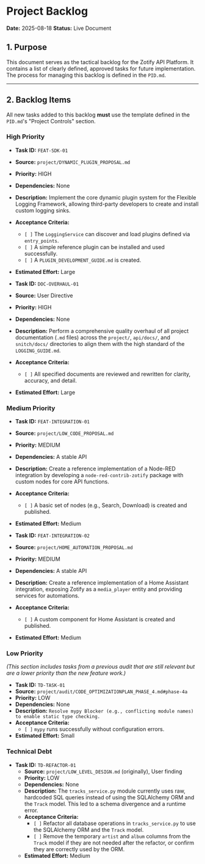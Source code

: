 # Project Backlog

**Date:** 2025-08-18
**Status:** Live Document

## 1. Purpose

This document serves as the tactical backlog for the Zotify API Platform. It contains a list of clearly defined, approved tasks for future implementation. The process for managing this backlog is defined in the `PID.md`.

---

## 2. Backlog Items

All new tasks added to this backlog **must** use the template defined in the `PID.md`'s "Project Controls" section.

### High Priority

-   **Task ID:** `FEAT-SDK-01`
-   **Source:** `project/DYNAMIC_PLUGIN_PROPOSAL.md`
-   **Priority:** HIGH
-   **Dependencies:** None
-   **Description:** Implement the core dynamic plugin system for the Flexible Logging Framework, allowing third-party developers to create and install custom logging sinks.
-   **Acceptance Criteria:**
    -   `[ ]` The `LoggingService` can discover and load plugins defined via `entry_points`.
    -   `[ ]` A simple reference plugin can be installed and used successfully.
    -   `[ ]` A `PLUGIN_DEVELOPMENT_GUIDE.md` is created.
-   **Estimated Effort:** Large

-   **Task ID:** `DOC-OVERHAUL-01`
-   **Source:** User Directive
-   **Priority:** HIGH
-   **Dependencies:** None
-   **Description:** Perform a comprehensive quality overhaul of all project documentation (`.md` files) across the `project/`, `api/docs/`, and `snitch/docs/` directories to align them with the high standard of the `LOGGING_GUIDE.md`.
-   **Acceptance Criteria:**
    -   `[ ]` All specified documents are reviewed and rewritten for clarity, accuracy, and detail.
-   **Estimated Effort:** Large

### Medium Priority

-   **Task ID:** `FEAT-INTEGRATION-01`
-   **Source:** `project/LOW_CODE_PROPOSAL.md`
-   **Priority:** MEDIUM
-   **Dependencies:** A stable API
-   **Description:** Create a reference implementation of a Node-RED integration by developing a `node-red-contrib-zotify` package with custom nodes for core API functions.
-   **Acceptance Criteria:**
    -   `[ ]` A basic set of nodes (e.g., Search, Download) is created and published.
-   **Estimated Effort:** Medium

-   **Task ID:** `FEAT-INTEGRATION-02`
-   **Source:** `project/HOME_AUTOMATION_PROPOSAL.md`
-   **Priority:** MEDIUM
-   **Dependencies:** A stable API
-   **Description:** Create a reference implementation of a Home Assistant integration, exposing Zotify as a `media_player` entity and providing services for automations.
-   **Acceptance Criteria:**
    -   `[ ]` A custom component for Home Assistant is created and published.
-   **Estimated Effort:** Medium

### Low Priority

*(This section includes tasks from a previous audit that are still relevant but are a lower priority than the new feature work.)*

-   **Task ID:** `TD-TASK-01`
-   **Source:** `project/audit/CODE_OPTIMIZATIONPLAN_PHASE_4.md#phase-4a`
-   **Priority:** LOW
-   **Dependencies:** None
-   **Description:** `Resolve mypy Blocker (e.g., conflicting module names) to enable static type checking.`
-   **Acceptance Criteria:**
    -   `[ ]` `mypy` runs successfully without configuration errors.
-   **Estimated Effort:** Small

### Technical Debt

-   **Task ID:** `TD-REFACTOR-01`
    -   **Source:** `project/LOW_LEVEL_DESIGN.md` (originally), User finding
    -   **Priority:** LOW
    -   **Dependencies:** None
    -   **Description:** The `tracks_service.py` module currently uses raw, hardcoded SQL queries instead of using the SQLAlchemy ORM and the `Track` model. This led to a schema divergence and a runtime error.
    -   **Acceptance Criteria:**
        -   `[ ]` Refactor all database operations in `tracks_service.py` to use the SQLAlchemy ORM and the `Track` model.
        -   `[ ]` Remove the temporary `artist` and `album` columns from the `Track` model if they are not needed after the refactor, or confirm they are correctly used by the ORM.
    -   **Estimated Effort:** Medium
